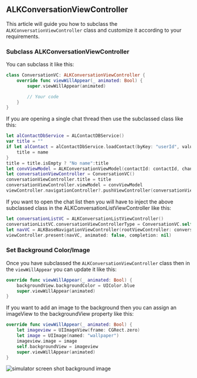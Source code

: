 ## ALKConversationViewController

This article will guide you how to subclass the `ALKConversationViewController` class and customize it according to your requirements.

### Subclass ALKConversationViewController

You can subclass it like this:

```swift
class ConversationVC: ALKConversationViewController {
    override func viewWillAppear(_ animated: Bool) {
        super.viewWillAppear(animated)

        // Your code
    }
}
```

If you are opening a single chat thread then use the subclassed class like this:

```swift
let alContactDbService = ALContactDBService()
var title = ""
if let alContact = alContactDbService.loadContact(byKey: "userId", value: contactId), let name = alContact.getDisplayName() {
    title = name
}
title = title.isEmpty ? "No name":title
let convViewModel = ALKConversationViewModel(contactId: contactId, channelKey: nil)
let conversationViewController = ConversationVC()
conversationViewController.title = title
conversationViewController.viewModel = convViewModel
viewController.navigationController?.pushViewController(conversationViewController, animated: false)
```

If you want to open the chat list then you will have to inject the above subclassed class in the ALKConversationListViewController like this:

```swift
let conversationListVC = ALKConversationListViewController()
conversationListVC.conversationViewControllerType = ConversationVC.self
let navVC = ALKBaseNavigationViewController(rootViewController: conversationListVC)
viewController.present(navVC, animated: false, completion: nil)
```

### Set Background Color/Image

Once you have subclassed the `ALKConversationViewController` class then in the `viewWillAppear` you can update it like this:

```swift
override func viewWillAppear(_ animated: Bool) {
    backgroundView.backgroundColor = UIColor.blue
    super.viewWillAppear(animated)
}
```

If you want to add an image to the background then you can assign an imageView to the backgroundView property like this:

```swift
override func viewWillAppear(_ animated: Bool) {
    let imageview = UIImageView(frame: CGRect.zero)
    let image = UIImage(named: "wallpaper")
    imageview.image = image
    self.backgroundView = imageview
    super.viewWillAppear(animated)
}
```

![simulator screen shot background image](https://user-images.githubusercontent.com/5956714/34553702-fdb1ef82-f14e-11e7-991d-88b7e1612662.png)
